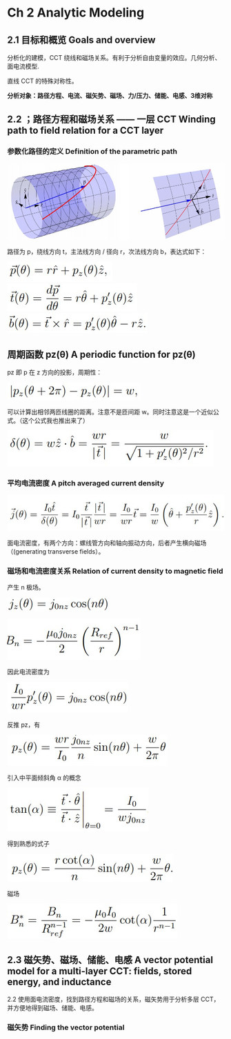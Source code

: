 # Ch 2 Analytic Modeling

## 2.1 目标和概览  Goals and overview

分析化的建模，CCT 绕线和磁场关系。有利于分析自由变量的效应。几何分析、面电流模型.

直线 CCT 的特殊对称性。

**分析对象：路径方程、电流、磁矢势、磁场、力/压力、储能、电感、3维对称**

## 2.2 ；路径方程和磁场关系 —— 一层 CCT Winding path to field relation for a CCT layer

### 参数化路径的定义 Definition of the parametric path


<img src="./img/f2_1.jpg"></img>

路径为 p，绕线方向 t，主法线方向 / 径向 r，次法线方向 b，表达式如下：

<img src="./img/eq2_1.jpg"></img>
<img src="./img/eq2_2.jpg"></img>
<img src="./img/eq2_3.jpg"></img>

## 周期函数 pz(θ) A periodic function for pz(θ)

pz 即 p 在 z 方向的投影，周期性：

<img src="./img/eq2_4.jpg"></img>

可以计算出相邻两匝线圈的距离。注意不是匝间距 w。同时注意这是一个近似公式。（这个公式我也推出来了）

<img src="./img/eq2_5.jpg"></img>

### 平均电流密度 A pitch averaged current density

<img src="./img/eq2_6.jpg"></img>

面电流密度，有两个方向：螺线管方向和轴向振动方向，后者产生横向磁场（(generating transverse fields）。

### 磁场和电流密度关系 Relation of current density to magnetic field

产生 n 极场。

<img src="./img/eq2_7_0.jpg"></img>

<img src="./img/eq2_7.jpg"></img>

因此电流密度为

<img src="./img/eq2_8.jpg"></img>

反推 pz，有

<img src="./img/eq2_9.jpg"></img>

引入中平面倾斜角 α 的概念

<img src="./img/eq2_10.jpg"></img>

得到熟悉的式子

<img src="./img/eq2_11.jpg"></img>

磁场

<img src="./img/eq2_14.jpg"></img>

## 2.3 磁矢势、磁场、储能、电感 A vector potential model for a multi-layer CCT: fields, stored energy, and inductance

2.2 使用面电流密度，找到路径方程和磁场的关系，磁矢势用于分析多层 CCT，并方便地得到磁场、储能、电感。

### 磁矢势 Finding the vector potential

